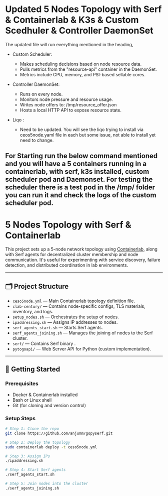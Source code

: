# Updated 5 Nodes Topology with Serf & Containerlab & K3s & Custom Scedhuler & Controller DaemonSet
The updated file will run everything mentioned in the heading,
- Custom Scheduler:
    - Makes scheduling decisions based on node resource data.
    - Pulls metrics from the "resource-api" container in the DaemonSet.
    - Metrics include CPU, memory, and PSI-based sellable cores.

- Controller DaemonSet:
    - Runs on every node.
    - Monitors node pressure and resource usage.
    - Writes node offers to: /tmp/resource_offer.json
    - Hosts a local HTTP API to expose resource state.

- Liqo :
    - Need to be updated. You will see the liqo trying to install via ceos5node.yaml file in each but some issue, not able to install yet need to change.

## For Starting run the below command mentioned and you will have a 5 containers running in a containerlab, with serf, k3s installed, custom scheduler pod and Daemonset. For testing the scheduler there is a test pod in the /tmp/ folder you can run it and check the logs of the custom scheduler pod.

# 5 Nodes Topology with Serf & Containerlab

This project sets up a 5-node network topology using [Containerlab](https://containerlab.dev), along with Serf agents for decentralized cluster membership and node communication. It's useful for experimenting with service discovery, failure detection, and distributed coordination in lab environments.

---

## 🗂️ Project Structure

- `ceso5node.yml` — Main Containerlab topology definition file.
- `clab-century/` — Contains node-specific configs, TLS materials, inventory, and logs.
- `setup_nodes.sh` — Orchestrates the setup of nodes.
- `ipaddressing.sh` — Assigns IP addresses to nodes.
- `serf_agents_start.sh` — Starts Serf agents.
- `serf_agents_joining.sh` — Manages the joining of nodes to the Serf cluster.
- `serf/` —  Contains Serf binary .
- `pytogoapi/` —  Web Server API for Python (custom implementation).

---

## 🚀 Getting Started

### Prerequisites

- Docker & Containerlab installed
- Bash or Linux shell
- Git (for cloning and version control)

### Setup Steps

```bash
# Step 1: Clone the repo
git clone https://github.com/anjumm/gopyserf.git

# Step 2: Deploy the topology
sudo containerlab deploy -t ceso5node.yml

# Step 3: Assign IPs
./ipaddressing.sh

# Step 4: Start Serf agents
./serf_agents_start.sh

# Step 5: Join nodes into the cluster
./serf_agents_joining.sh
